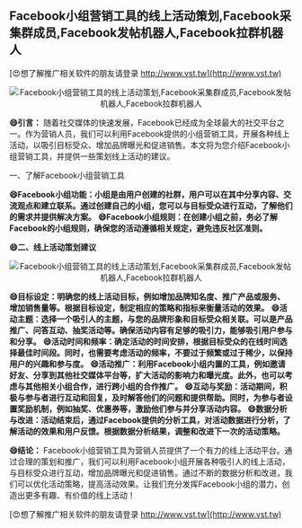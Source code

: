 ## **Facebook小组营销工具的线上活动策划,Facebook采集群成员,Facebook发帖机器人,Facebook拉群机器人**

[😍想了解推广相关软件的朋友请登录 http://www.vst.tw](http://www.vst.tw)

 <center><img src="https://vst.tw/MP4/tuiguang/png/3.png" alt="Facebook小组营销工具的线上活动策划,Facebook采集群成员,Facebook发帖机器人,Facebook拉群机器人"></center>

**😄引言：**
随着社交媒体的快速发展，Facebook已经成为全球最大的社交平台之一。作为营销人员，我们可以利用Facebook提供的小组营销工具，开展各种线上活动，以吸引目标受众、增加品牌曝光和促进销售。本文将为您介绍Facebook小组营销工具，并提供一些策划线上活动的建议。

一、了解Facebook小组营销工具

**😄Facebook小组功能：小组是由用户创建的社群，用户可以在其中分享内容、交流观点和建立联系。通过创建自己的小组，您可以与目标受众进行互动，了解他们的需求并提供解决方案。**
**😄Facebook小组规则：在创建小组之前，务必了解Facebook的小组规则，确保您的活动遵循相关规定，避免违反社区准则。**

**😄二、线上活动策划建议**

 <center><img src="https://vst.tw/MP4/tuiguang/png/1.png" alt="Facebook小组营销工具的线上活动策划,Facebook采集群成员,Facebook发帖机器人,Facebook拉群机器人"></center>

**😄目标设定：明确您的线上活动目标，例如增加品牌知名度、推广产品或服务、增加销售量等。根据目标设定，制定相应的策略和指标来衡量活动的效果。**
**😄活动主题：选择一个吸引人的主题，与您的品牌形象和目标受众相关联。可以是产品推广、问答互动、抽奖活动等。确保活动内容有足够的吸引力，能够吸引用户参与和分享。**
**😄活动时间和频率：确定活动的时间安排，根据目标受众的在线时间选择最佳时间段。同时，也需要考虑活动的频率，不要过于频繁或过于稀少，以保持用户的兴趣和参与度。**
**😄活动推广：利用Facebook小组内置的工具，例如邀请好友、分享到其他社交媒体平台等，扩大活动的影响力和曝光度。此外，也可以考虑与其他相关小组合作，进行跨小组的合作推广。**
**😄互动与奖励：活动期间，积极与参与者进行互动和回复，及时解答他们的问题和提供帮助。同时，为参与者设置奖励机制，例如抽奖、优惠券等，激励他们参与并分享活动内容。**
**😄数据分析与改进：活动结束后，通过Facebook提供的分析工具，对活动数据进行分析，了解活动的效果和用户反馈。根据数据分析结果，调整和改进下一次的活动策略。**

**😄结论：**
Facebook小组营销工具为营销人员提供了一个有力的线上活动平台。通过合理的策划和推广，我们可以利用Facebook小组开展各种吸引人的线上活动，与目标受众进行互动，增加品牌曝光和促进销售。通过不断的数据分析和改进，我们可以优化活动策略，提高活动效果。让我们充分发挥Facebook小组的潜力，创造出更多有趣、有价值的线上活动！

[😍想了解推广相关软件的朋友请登录 http://www.vst.tw](http://www.vst.tw)



